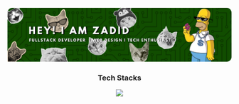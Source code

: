 ![Muhammad Zadid](img/github-header2.png)

<div align="center">
  <h3>Tech Stacks</h3>
</div>

<p align="center">
  <a href="https://skillicons.dev">
    <img src="https://skillicons.dev/icons?i=go,laravel,ts,react,tailwind,docker,postgresql,git&perline=4" />
  </a>
</p>